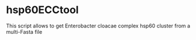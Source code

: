 # hsp60ECCtool
This script allows to get Enterobacter cloacae complex hsp60 cluster from a multi-Fasta file
